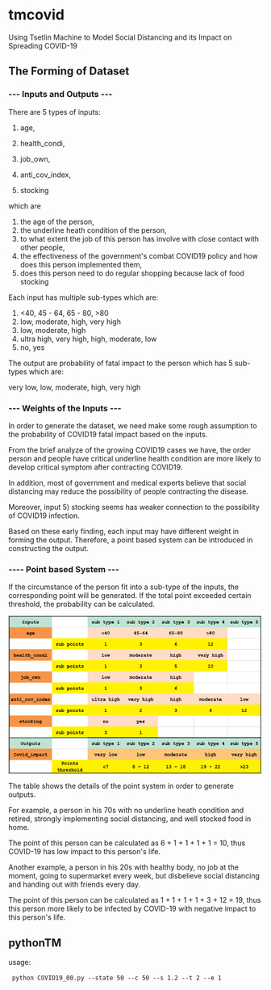 # tmcovid
Using Tsetlin Machine to Model Social Distancing and its Impact on Spreading COVID-19


## The Forming of Dataset

### --- Inputs and Outputs --- 
There are 5 types of inputs: 

1) age, 

2) health_condi, 
   
3) job_own, 
   
4) anti_cov_index, 

5) stocking 

which are

1) the age of the person, 
2) the underline heath condition of the person, 
3) to what extent the job of this person has involve with close contact with other people, 
4) the effectiveness of the  government's combat COVID19 policy and how does this person implemented them, 
5) does this person need to do regular shopping because lack of food stocking 
   

Each input has multiple sub-types which are:

1) <40, 45 - 64, 65 - 80, >80
2) low,	moderate,	high,	very high
3) low,	moderate,	high
4) ultra high,	very high,	high,	moderate,	low 
5) no, yes

The output are probability of fatal impact to the person which has 5 sub-types which are:

very low,	low,	moderate,	high,	very high


### --- Weights of the Inputs ---
In order to generate the dataset, we need make some rough assumption to the probability of COVID19 fatal impact based on the inputs.

From the brief analyze of the growing COVID19 cases we have, the order person and people have critical underline health condition are more likely to develop critical symptom after contracting COVID19. 

In addition, most of government and medical experts believe that social distancing may reduce the possibility of people contracting the disease. 

Moreover, input 5) stocking seems has weaker connection to the possibility of COVID19 infection. 

Based on these early finding, each input may have different weight in forming the output. Therefore, a point based system can be introduced in constructing the output.

### ---- Point based System ---

If the circumstance of the person fit into a sub-type of the inputs, the corresponding point will be generated. If the total point exceeded certain threshold, the probability can be calculated. 

<!-- ![points](point.PNG) -->
<img src="point.PNG" width = "700" align="middle" >

The table shows the details of the point system in order to generate outputs.

For example, a person in his 70s with no underline heath condition and retired, strongly implementing social distancing, and well stocked food in home. 

The point of this person can be calculated as 6 + 1 + 1 + 1 + 1 = 10, thus COVID-19 has low impact to this person's life.

Another example, a person in his 20s with healthy body, no job at the moment, going to supermarket every week, but disbelieve social distancing and handing out with friends every day. 

The point of this person can be calculated as 1 + 1 + 1 + 1 + 3 + 12 = 19, thus this person more likely to be infected by COVID-19 with negative impact to this person's life. 


## pythonTM
usage: 
```
 python COVID19_00.py --state 50 --c 50 --s 1.2 --t 2 --e 1
```